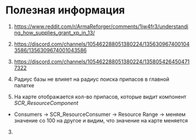 # Полезная информация
1. https://www.reddit.com/r/ArmaReforger/comments/1jw4fr3/understanding_how_supplies_grant_xp_in_13/
2. https://discord.com/channels/105462288051380224/1356309674001043586/1356309674001043586
3. https://discord.com/channels/105462288051380224/1358054264504717322



1. Радиус базы не влияет на радиус поиска припасов в главной палатке
2. На карте отображается кол-во припасов, которые видит компонент _SCR_ResourceComponent_
  - Consumers -> SCR_ResourceConsumer -> Resource Range -> меняем значение со 100 на другое и видим, что значение на карте меняется
3. 
